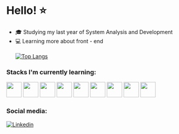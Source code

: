# Hello! ⭐


 - 🎓 Studying my last year of System Analysis and Development
 - 💻 Learning more about front - end
 \
 \
 [![Top Langs](https://github-readme-stats.vercel.app/api/top-langs/?username=correalais&layout=compact&theme=dracula)](https://github.com/correalais)



### Stacks I'm currently learning:
<div style = "display: inline_block">
    <img src="https://cdn.jsdelivr.net/gh/devicons/devicon/icons/html5/html5-original.svg" height = "40" width = "40"/>
    <img src="https://cdn.jsdelivr.net/gh/devicons/devicon/icons/css3/css3-original.svg" height = "40" width = "40" />
    <img src="https://cdn.jsdelivr.net/gh/devicons/devicon/icons/python/python-original.svg" height = "40" width = "40" />
    <img src="https://cdn.jsdelivr.net/gh/devicons/devicon/icons/javascript/javascript-original.svg" height = "40" width = "40" />
    <img src="https://cdn.jsdelivr.net/gh/devicons/devicon/icons/postgresql/postgresql-original.svg" height = "40" width = "40"/>
    <img src="https://cdn.jsdelivr.net/gh/devicons/devicon/icons/jquery/jquery-original.svg" height = "40" width = "40"/>
    <img src="https://cdn.jsdelivr.net/gh/devicons/devicon/icons/react/react-original.svg" height = "40" width = "40"/>
    <img src="https://cdn.jsdelivr.net/gh/devicons/devicon/icons/nextjs/nextjs-original.svg" height = "40" width = "40"/>
    <img src="https://cdn.jsdelivr.net/gh/devicons/devicon/icons/typescript/typescript-original.svg" height = "40" width = "40"/>
    
</div>


### Social media:
[![Linkedin](https://img.shields.io/badge/LinkedIn-0077B5?style=for-the-badge&logo=linkedin&logoColor=white)](https://www.linkedin.com/in/laiscorream/)

